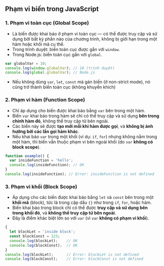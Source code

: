 ## Phạm vi biến trong JavaScript

### 1. Phạm vi toàn cục (Global Scope)

- Là biến được khai báo ở phạm vi toàn cục — có thể được truy cập và sử dụng bởi bất kỳ phần nào của chương trình, không bị giới hạn trong một hàm hoặc khối mã cụ thể.
- Trong trình duyệt: biến toàn cục được gắn với `window`.
- Trong Node.js: biến toàn cục gắn với `global`.

```js
var globalVar = 10;
console.log(window.globalVar); // 10 (trình duyệt)
console.log(global.globalVar); // Node.js
```

- Nếu không dùng `var`, `let`, `const` mà gán biến (ở non-strict mode), nó cũng trở thành biến toàn cục (không khuyến khích)


### 2. Phạm vi hàm (Function Scope)

- Chỉ áp dụng cho biến được khai báo bằng `var` bên trong một hàm.
- Biến `var` khai báo trong hàm sẽ chỉ có thể truy cập và sử dụng **bên trong chính hàm đó**, không thể truy cập từ bên ngoài.
- Các biến này sẽ được **tạo mới mỗi khi hàm được gọi**, và **không bị ảnh hưởng bởi các lần gọi hàm khác**.
- Nếu khai báo `var` trong một khối (ví dụ: `if`, `for`) nhưng không nằm trong một hàm, thì biến vẫn thuộc phạm vi bên ngoài khối (do `var` **không có block scope**).

```js
function example() {
  var insideFunction = 'hello';
  console.log(insideFunction); // OK
}
console.log(insideFunction); // Error: insideFunction is not defined
```


### 3. Phạm vi khối (Block Scope)

- Áp dụng cho các biến được khai báo bằng `let` và `const` bên trong một **khối mã** (block), tức là trong cặp dấu `{}` như trong `if`, `for`, hoặc hàm.
- Biến khai báo trong block chỉ có thể được **truy cập và sử dụng bên trong khối đó**, và **không thể truy cập từ bên ngoài**.
- Đây là điểm khác biệt lớn so với `var` (vì `var` **không có phạm vi khối**).

```js
{
  let blockLet = 'inside block';
  const blockConst = 123;
  console.log(blockLet);    // OK
  console.log(blockConst);  // OK
}
console.log(blockLet);      // Error: blockLet is not defined
console.log(blockConst);    // Error: blockConst is not defined
```